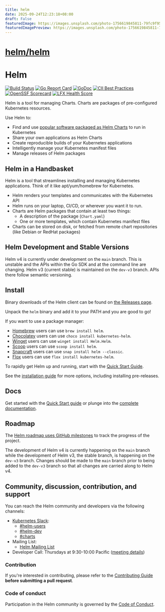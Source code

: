 ```yaml
---
title: helm
date: 2025-09-24T12:23:18+08:00
draft: False
featuredImage: https://images.unsplash.com/photo-1756619845811-79fc9f95b449?ixid=M3w0NjAwMjJ8MHwxfHJhbmRvbXx8fHx8fHx8fDE3NTg2ODc2NzN8&ixlib=rb-4.1.0
featuredImagePreview: https://images.unsplash.com/photo-1756619845811-79fc9f95b449?ixid=M3w0NjAwMjJ8MHwxfHJhbmRvbXx8fHx8fHx8fDE3NTg2ODc2NzN8&ixlib=rb-4.1.0
---
```


# [helm/helm](https://github.com/helm/helm)

# Helm

[![Build Status](https://github.com/helm/helm/workflows/release/badge.svg)](https://github.com/helm/helm/actions?workflow=release)
[![Go Report Card](https://goreportcard.com/badge/helm.sh/helm/v4)](https://goreportcard.com/report/helm.sh/helm/v4)
[![GoDoc](https://img.shields.io/static/v1?label=godoc&message=reference&color=blue)](https://pkg.go.dev/helm.sh/helm/v4)
[![CII Best Practices](https://bestpractices.coreinfrastructure.org/projects/3131/badge)](https://bestpractices.coreinfrastructure.org/projects/3131)
[![OpenSSF Scorecard](https://api.scorecard.dev/projects/github.com/helm/helm/badge)](https://scorecard.dev/viewer/?uri=github.com/helm/helm)
[![LFX Health Score](https://insights.production.lfx.dev/api/badge/health-score?project=helm)](https://insights.linuxfoundation.org/project/helm)

Helm is a tool for managing Charts. Charts are packages of pre-configured Kubernetes resources.

Use Helm to:

- Find and use [popular software packaged as Helm Charts](https://artifacthub.io/packages/search?kind=0) to run in Kubernetes
- Share your own applications as Helm Charts
- Create reproducible builds of your Kubernetes applications
- Intelligently manage your Kubernetes manifest files
- Manage releases of Helm packages

## Helm in a Handbasket

Helm is a tool that streamlines installing and managing Kubernetes applications.
Think of it like apt/yum/homebrew for Kubernetes.

- Helm renders your templates and communicates with the Kubernetes API
- Helm runs on your laptop, CI/CD, or wherever you want it to run.
- Charts are Helm packages that contain at least two things:
  - A description of the package (`Chart.yaml`)
  - One or more templates, which contain Kubernetes manifest files
- Charts can be stored on disk, or fetched from remote chart repositories
  (like Debian or RedHat packages)

## Helm Development and Stable Versions

Helm v4 is currently under development on the `main` branch. This is unstable and the APIs within the Go SDK and at the command line are changing.
Helm v3 (current stable) is maintained on the `dev-v3` branch. APIs there follow semantic versioning.

## Install

Binary downloads of the Helm client can be found on [the Releases page](https://github.com/helm/helm/releases/latest).

Unpack the `helm` binary and add it to your PATH and you are good to go!

If you want to use a package manager:

- [Homebrew](https://brew.sh/) users can use `brew install helm`.
- [Chocolatey](https://chocolatey.org/) users can use `choco install kubernetes-helm`.
- [Winget](https://learn.microsoft.com/en-us/windows/package-manager/) users can use `winget install Helm.Helm`.
- [Scoop](https://scoop.sh/) users can use `scoop install helm`.
- [Snapcraft](https://snapcraft.io/) users can use `snap install helm --classic`.
- [Flox](https://flox.dev) users can use `flox install kubernetes-helm`.

To rapidly get Helm up and running, start with the [Quick Start Guide](https://helm.sh/docs/intro/quickstart/).

See the [installation guide](https://helm.sh/docs/intro/install/) for more options,
including installing pre-releases.

## Docs

Get started with the [Quick Start guide](https://helm.sh/docs/intro/quickstart/) or plunge into the [complete documentation](https://helm.sh/docs).

## Roadmap

The [Helm roadmap uses GitHub milestones](https://github.com/helm/helm/milestones) to track the progress of the project.

The development of Helm v4 is currently happening on the `main` branch while the development of Helm v3, the stable branch, is happening on the `dev-v3` branch. Changes should be made to the `main` branch prior to being added to the `dev-v3` branch so that all changes are carried along to Helm v4.

## Community, discussion, contribution, and support

You can reach the Helm community and developers via the following channels:

- [Kubernetes Slack](https://kubernetes.slack.com):
  - [#helm-users](https://kubernetes.slack.com/messages/helm-users)
  - [#helm-dev](https://kubernetes.slack.com/messages/helm-dev)
  - [#charts](https://kubernetes.slack.com/messages/charts)
- Mailing List:
  - [Helm Mailing List](https://lists.cncf.io/g/cncf-helm)
- Developer Call: Thursdays at 9:30-10:00 Pacific ([meeting details](https://github.com/helm/community/blob/master/communication.md#meetings))

### Contribution

If you're interested in contributing, please refer to the [Contributing Guide](CONTRIBUTING.md) **before submitting a pull request**.

### Code of conduct

Participation in the Helm community is governed by the [Code of Conduct](code-of-conduct.md).
